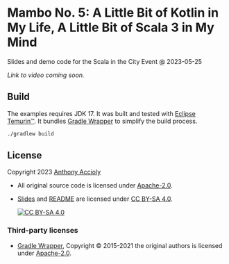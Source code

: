 <!--
SPDX-FileCopyrightText: 2023 Anthony Accioly

SPDX-License-Identifier: CC-BY-SA-4.0
-->

# Mambo No. 5: A Little Bit of Kotlin in My Life, A Little Bit of Scala 3 in My Mind

Slides and demo code for the Scala in the City Event @ 2023-05-25

_Link to video coming soon._

<!--
[![YouTube Video](https://img.youtube.com/vi/SrtZk6Ot1OM/0.jpg)][youtube-video]
-->

## Build

The examples requires JDK 17. It was built and tested with [Eclipse Temurin™][eclipse-temurin].
It bundles [Gradle Wrapper][gradle-wrapper] to simplify the build process.

```sh
./gradlew build
```

## License

Copyright 2023 [Anthony Accioly][blog]

- All original source code is licensed under [Apache-2.0][apache-2.0].
- [Slides][slides] and [README][readme] are licensed under [CC BY-SA 4.0][cc-by-sa].

  [![CC BY-SA 4.0][cc-by-sa-image]][cc-by-sa]

### Third-party licenses

- [Gradle Wrapper][gradle-wrapper], Copyright © 2015-2021 the original authors is
  licensed under [Apache-2.0][apache-2.0].

[apache-2.0]: https://spdx.org/licenses/Apache-2.0.html

[blog]: https://accioly.dev

[cc-by-sa]: https://spdx.org/licenses/CC-BY-SA-4.0.html

[cc-by-sa-image]: https://i.creativecommons.org/l/by-sa/4.0/88x31.png

[eclipse-temurin]: https://adoptium.net/temurin/releases/?version=17

[gradle-wrapper]: https://docs.gradle.org/current/userguide/gradle_wrapper.html

[readme]: README.md

[slides]: slides

[youtube-video]: https://www.youtube.com/watch?v=SrtZk6Ot1OM
